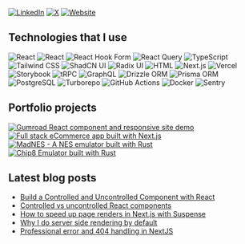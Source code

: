 
[![LinkedIn](https://img.shields.io/badge/@samuel_edwin-0A66C2?logo=linkedin&logoColor=white)](https://www.linkedin.com/in/samuel-edwin/)
[![X](https://img.shields.io/badge/@__e__Sam-black?logo=x&logoColor=white)](https://x.com/_e_Sam)
[![Website](https://img.shields.io/badge/samueledwin.com-Blog-black)](https://x.com/_e_Sam)

## Technologies that I use
![React](https://img.shields.io/badge/React-61DAFB?logo=react&logoColor=black&style=for-the-badge)
![React](https://img.shields.io/badge/React_Native-61DAFB?logo=react&logoColor=black&style=for-the-badge)
![React Hook Form](https://img.shields.io/badge/React_Hook_Form-B1436C?logo=reacthookform&logoColor=white&style=for-the-badge) 
![React Query](https://img.shields.io/badge/React_Query-FF4154?logo=reactquery&logoColor=white&style=for-the-badge) 
![TypeScript](https://img.shields.io/badge/TypeScript-3178C6?logo=typescript&logoColor=white&style=for-the-badge) 
![Tailwind CSS](https://img.shields.io/badge/Tailwind_CSS-06B6D4?logo=tailwindcss&logoColor=white&style=for-the-badge) 
![ShadCN UI](https://img.shields.io/badge/Shadcn_UI-black?logo=shadcnui&logoColor=white&style=for-the-badge) 
![Radix UI](https://img.shields.io/badge/Radix_UI-161618?logo=radixui&logoColor=white&style=for-the-badge) 
![HTML](https://img.shields.io/badge/HTML-E34F26?logo=html5&logoColor=white&style=for-the-badge) 
![Next.js](https://img.shields.io/badge/Next.js-black?logo=nextdotjs&style=for-the-badge) 
![Vercel](https://img.shields.io/badge/Vercel-black?logo=vercel&style=for-the-badge) 
![Storybook](https://img.shields.io/badge/Storybook-FF4785?logo=storybook&logoColor=white&style=for-the-badge)
![tRPC](https://img.shields.io/badge/tRPC-2696BE?logo=trpc&logoColor=white&style=for-the-badge) 
![GraphQL](https://img.shields.io/badge/GraphQL-E10098?logo=graphql&logoColor=white&style=for-the-badge) 
![Drizzle ORM](https://img.shields.io/badge/Drizzle_ORM-C5F74E?logo=drizzle&logoColor=black&style=for-the-badge) 
![Prisma ORM](https://img.shields.io/badge/Prisma_ORM-2D3748?logo=prisma&logoColor=white&style=for-the-badge) 
![PostgreSQL](https://img.shields.io/badge/PostgreSQL-4169E1?logo=postgresql&logoColor=white&style=for-the-badge) 
![Turborepo](https://img.shields.io/badge/Turborepo-EF4444?logo=turborepo&logoColor=white&style=for-the-badge) 
![GitHub Actions](https://img.shields.io/badge/GitHub_Actions-2088FF?logo=githubactions&logoColor=white&style=for-the-badge) 
![Docker](https://img.shields.io/badge/Docker-2496ED?logo=docker&logoColor=white&style=for-the-badge) 
![Sentry](https://img.shields.io/badge/Sentry-362D59?logo=sentry&logoColor=white&style=for-the-badge) 

## Portfolio projects
[![Gumroad React component and responsive site demo](https://github-readme-stats.vercel.app/api/pin/?username=esam091&repo=gumroad-nextjs&theme=dracula)](https://github.com/esam091/gumroad-nextjs)
[![Full stack eCommerce app built with Next.js](https://github-readme-stats.vercel.app/api/pin/?username=esam091&repo=fullstack-ecommerce&theme=dracula)](https://github.com/esam091/fullstack-ecommerce)
[![MadNES - A NES emulator built with Rust](https://github-readme-stats.vercel.app/api/pin/?username=esam091&repo=mad-nes&theme=dracula)](https://github.com/esam091/mad-nes)
[![Chip8 Emulator built with Rust](https://github-readme-stats.vercel.app/api/pin/?username=esam091&repo=chip-8-emulator&theme=dracula)](https://github.com/esam091/chip-8-emulator)

## Latest blog posts
- [Build a Controlled and Uncontrolled Component with React](https://www.samueledwin.com/posts/react-controlled-vs-uncontrolled-component-example/)  
- [Controlled vs uncontrolled React components](https://www.samueledwin.com/posts/react-controlled-vs-uncontrolled-components/)  
- [How to speed up page renders in Next.js with Suspense](https://www.samueledwin.com/posts/speed-up-nextjs-renders-with-suspense/)  
- [Why I do server side rendering by default](https://www.samueledwin.com/posts/prefer-ssr-by-default/)  
- [Professional error and 404 handling in NextJS](https://www.samueledwin.com/posts/nextjs-error-handling/)  

<!--
**esam091/esam091** is a ✨ _special_ ✨ repository because its `README.md` (this file) appears on your GitHub profile.

Here are some ideas to get you started:

- 🔭 I’m currently working on ...
- 🌱 I’m currently learning ...
- 👯 I’m looking to collaborate on ...
- 🤔 I’m looking for help with ...
- 💬 Ask me about ...
- 📫 How to reach me: ...
- 😄 Pronouns: ...
- ⚡ Fun fact: ...
-->
